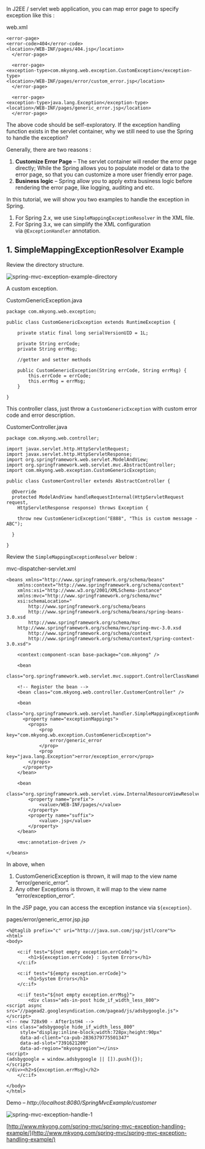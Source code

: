 In J2EE / servlet web application, you can map error page to specify exception like this :

web.xml

    <error-page>
    <error-code>404</error-code>
    <location>/WEB-INF/pages/404.jsp</location>
      </error-page>

      <error-page>
    <exception-type>com.mkyong.web.exception.CustomException</exception-type>
    <location>/WEB-INF/pages/error/custom_error.jsp</location>
      </error-page>

      <error-page>
    <exception-type>java.lang.Exception</exception-type>
    <location>/WEB-INF/pages/generic_error.jsp</location>
      </error-page>

The above code should be self-exploratory. If the exception handling function exists in the servlet container, why we still need to use the Spring to handle the exception?

Generally, there are two reasons :

1.  **Customize Error Page** – The servlet container will render the error page directly; While the Spring allows you to populate model or data to the error page, so that you can customize a more user friendly error page.
2.  **Business logic** – Spring allow you to apply extra business logic before rendering the error page, like logging, auditing and etc.

In this tutorial, we will show you two examples to handle the exception in Spring.

1.  For Spring 2.x, we use `SimpleMappingExceptionResolver` in the XML file.
2.  For Spring 3.x, we can simplify the XML configuration via `@ExceptionHandler` annotation.

## 1\. SimpleMappingExceptionResolver Example

Review the directory structure.

![spring-mvc-exception-example-directory](http://www.mkyong.com/wp-content/uploads/2010/08/spring-mvc-exception-example-directory.png)

A custom exception.

CustomGenericException.java

    package com.mkyong.web.exception;

    public class CustomGenericException extends RuntimeException {

    	private static final long serialVersionUID = 1L;

    	private String errCode;
    	private String errMsg;

    	//getter and setter methods

    	public CustomGenericException(String errCode, String errMsg) {
    		this.errCode = errCode;
    		this.errMsg = errMsg;
    	}

    }

This controller class, just throw a `CustomGenericException` with custom error code and error description.

CustomerController.java

    package com.mkyong.web.controller;

    import javax.servlet.http.HttpServletRequest;
    import javax.servlet.http.HttpServletResponse;
    import org.springframework.web.servlet.ModelAndView;
    import org.springframework.web.servlet.mvc.AbstractController;
    import com.mkyong.web.exception.CustomGenericException;

    public class CustomerController extends AbstractController {

      @Override
      protected ModelAndView handleRequestInternal(HttpServletRequest request,
    	HttpServletResponse response) throws Exception {

    	throw new CustomGenericException("E888", "This is custom message - ABC");

      }

    }

Review the `SimpleMappingExceptionResolver` below :

mvc-dispatcher-servlet.xml

    <beans xmlns="http://www.springframework.org/schema/beans"
    	xmlns:context="http://www.springframework.org/schema/context"
    	xmlns:xsi="http://www.w3.org/2001/XMLSchema-instance"
    	xmlns:mvc="http://www.springframework.org/schema/mvc"
    	xsi:schemaLocation="
            http://www.springframework.org/schema/beans
            http://www.springframework.org/schema/beans/spring-beans-3.0.xsd
            http://www.springframework.org/schema/mvc
    	http://www.springframework.org/schema/mvc/spring-mvc-3.0.xsd
            http://www.springframework.org/schema/context
            http://www.springframework.org/schema/context/spring-context-3.0.xsd">

    	<context:component-scan base-package="com.mkyong" />

    	<bean
    	class="org.springframework.web.servlet.mvc.support.ControllerClassNameHandlerMapping"/>

    	<!-- Register the bean -->
    	<bean class="com.mkyong.web.controller.CustomerController" />

    	<bean
    	  class="org.springframework.web.servlet.handler.SimpleMappingExceptionResolver">
    	  <property name="exceptionMappings">
    		<props>
    			<prop key="com.mkyong.wb.exception.CustomGenericException">
    				error/generic_error
    			</prop>
    			<prop key="java.lang.Exception">error/exception_error</prop>
    		</props>
    	  </property>
    	</bean>

    	<bean
    	  class="org.springframework.web.servlet.view.InternalResourceViewResolver">
    		<property name="prefix">
    			<value>/WEB-INF/pages/</value>
    		</property>
    		<property name="suffix">
    			<value>.jsp</value>
    		</property>
    	</bean>

    	<mvc:annotation-driven />

    </beans>

In above, when

1.  CustomGenericException is thrown, it will map to the view name “error/generic_error”.
2.  Any other Exceptions is thrown, it will map to the view name “error/exception_error”.

In the JSP page, you can access the exception instance via `${exception}`.

pages/error/generic_error.jsp.jsp

    <%@taglib prefix="c" uri="http://java.sun.com/jsp/jstl/core"%>
    <html>
    <body>

    	<c:if test="${not empty exception.errCode}">
    		<h1>${exception.errCode} : System Errors</h1>
    	</c:if>

    	<c:if test="${empty exception.errCode}">
    		<h1>System Errors</h1>
    	</c:if>

    	<c:if test="${not empty exception.errMsg}">
    		<div class="ads-in-post hide_if_width_less_800">
    <script async src="//pagead2.googlesyndication.com/pagead/js/adsbygoogle.js"></script>
    <!-- new 728x90 - After1stH4 -->
    <ins class="adsbygoogle hide_if_width_less_800"
         style="display:inline-block;width:728px;height:90px"
         data-ad-client="ca-pub-2836379775501347"
         data-ad-slot="7391621200"
         data-ad-region="mkyongregion"></ins>
    <script>
    (adsbygoogle = window.adsbygoogle || []).push({});
    </script>
    </div><h2>${exception.errMsg}</h2>
    	</c:if>

    </body>
    </html>

Demo – _http://localhost:8080/SpringMvcExample/customer_

![spring-mvc-exception-handle-1](http://www.mkyong.com/wp-content/uploads/2010/08/spring-mvc-exception-handle-1.png)

[http://www.mkyong.com/spring-mvc/spring-mvc-exception-handling-example/](http://www.mkyong.com/spring-mvc/spring-mvc-exception-handling-example/)
